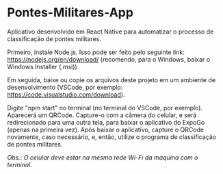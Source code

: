 # Pontes-Militares-App

Aplicativo desenvolvido em React Native para automatizar o processo de classificação de pontes militares.

Primeiro, instale Node.js. Isso pode ser feito pelo seguinte link: https://nodejs.org/en/download/ (recomendo, para o Windows, baixar o Windows Installer (.msi)).

Em seguida, baixe ou copie os arquivos deste projeto em um ambiente de desenvolvimento (VSCode, por exemplo: https://code.visualstudio.com/download).

Digite "npm start" no terminal (no terminal do VSCode, por exemplo).
Aparecerá um QRCode. Capture-o com a câmera do celular, e será redirecionado para uma outra tela, para baixar o aplicativo do ExpoGo (apenas na primeira vez).
Após baixar o aplicativo, capture o QRCode novamente, caso necessário, e, então, utilize o programa de classificação de pontes militares.

*Obs.: O celular deve estar na mesma rede Wi-Fi da máquina com o terminal.*
